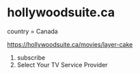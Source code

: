 # hollywoodsuite.ca

country = Canada

https://hollywoodsuite.ca/movies/layer-cake

1. subscribe
2. Select Your TV Service Provider
